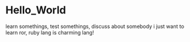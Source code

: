 # Hello_World
learn somethings, test somethings, discuss about somebody
i just want to learn ror, ruby lang is charming lang!
